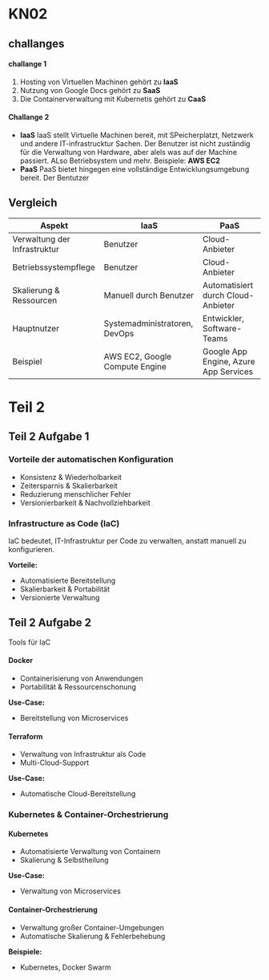 # KN02

## challanges  

#### challange 1
1. Hosting von Virtuellen Machinen gehört zu **IaaS**
2. Nutzung von Google Docs gehört zu **SaaS**
3. Die Containerverwaltung mit Kubernetis gehört zu **CaaS**

#### Challange 2
- **IaaS**
IaaS stellt Virtuelle Machinen bereit, mit SPeicherplatzt, Netzwerk und andere IT-infrastrucktur Sachen.
Der Benutzer ist nicht zuständig für die Verwaltung von Hardware, aber alels was auf der Machine passiert. ALso Betriebsystem und mehr.
Beispiele: **AWS EC2**
- **PaaS**
PaaS bietet hingegen eine vollständige Entwicklungsumgebung bereit.
Der Bentutzer 
## Vergleich
| Aspekt | IaaS | PaaS |
| --------- | ---- | ---- |
| Verwaltung der Infrastruktur | Benutzer                       |Cloud-Anbieter                        |
| Betriebssystempflege         | Benutzer                       | Cloud-Anbieter                        |
| Skalierung & Ressourcen      | Manuell durch Benutzer         | Automatisiert durch Cloud-Anbieter    |
| Hauptnutzer                  | Systemadministratoren, DevOps  | Entwickler, Software-Teams            |
| Beispiel                     | AWS EC2, Google Compute Engine | Google App Engine, Azure App Services | 

# Teil 2

## Teil 2 Aufgabe 1

### **Vorteile der automatischen Konfiguration**

- Konsistenz & Wiederholbarkeit
- Zeitersparnis & Skalierbarkeit
- Reduzierung menschlicher Fehler
- Versionierbarkeit & Nachvollziehbarkeit

### **Infrastructure as Code (IaC)**

IaC bedeutet, IT-Infrastruktur per Code zu verwalten, anstatt manuell zu konfigurieren.

**Vorteile:**

- Automatisierte Bereitstellung
- Skalierbarkeit & Portabilität
- Versionierte Verwaltung

## Teil 2 Aufgabe 2

Tools für IaC

#### Docker

- Containerisierung von Anwendungen
- Portabilität & Ressourcenschonung

**Use-Case:**

- Bereitstellung von Microservices

#### Terraform

- Verwaltung von Infrastruktur als Code
- Multi-Cloud-Support

**Use-Case:**
- Automatische Cloud-Bereitstellung

### Kubernetes & Container-Orchestrierung

#### Kubernetes

- Automatisierte Verwaltung von Containern
- Skalierung & Selbstheilung

**Use-Case:**
- Verwaltung von Microservices

#### Container-Orchestrierung

- Verwaltung großer Container-Umgebungen
- Automatische Skalierung & Fehlerbehebung

**Beispiele:**
- Kubernetes, Docker Swarm